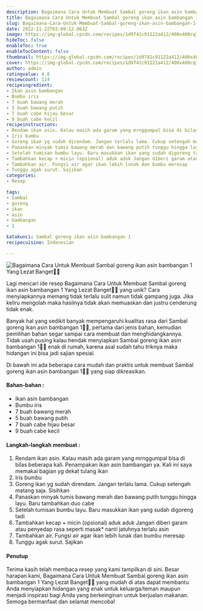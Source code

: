 ```yaml
---
description: Bagaimana Cara Untuk Membuat Sambal goreng ikan asin bambangan 1 Yang Lezat Banget"
title: Bagaimana Cara Untuk Membuat Sambal goreng ikan asin bambangan 1 Yang Lezat Banget
slug: Bagaimana-Cara-Untuk-Membuat-Sambal-goreng-ikan-asin-bambangan-1-Yang-Lezat-Banget
date: 2022-11-22T03:09:12.063Z
image: https://img-global.cpcdn.com/recipes/1d9741c91122a412/400x400cq70/photo.jpg
hideToc: false
enableToc: true
enableTocContent: false
thumbnail: https://img-global.cpcdn.com/recipes/1d9741c91122a412/400x400cq70/photo.jpg
cover: https://img-global.cpcdn.com/recipes/1d9741c91122a412/400x400cq70/photo.jpg
author: admin
ratingvalue: 4.8
reviewcount: 124
recipeingredient:
- Ikan asin bambangan
- Bumbu iris
- 7 buah bawang merah
- 5 buah bawang putih
- 7 buah cabe hijau besar
- 9 buah cabe kecil
recipeinstructions:
- Rendam ikan asin. Kalau masih ada garam yang mrnggumpal bisa di bilas beberapa kali. Penampakan ikan asin bambangan ya. Kali ini saya memakai bagian yg dekat tulang ikan
- Iris bumbu
- Goreng ikan yg sudah direndam. Jangan terlalu lama. Cukup setengah matang saja. Sisihkan
- Panaskan minyak tumis bawang merah dan bawang putih tunggu hingga layu. Baru tambahkan duo cabe
- Setelah tumisan bumbu layu. Baru masukkan ikan yang sudah digoreng tadi
- Tambahkan kecap + micin (opsional) aduk aduk Jangan diberi garam atau penyedap rasa seperti masak* nanti jatuhnya terlalu asin
- Tambahkan air. Fungsi air agar ikan lebih lunak dan bumbu meresap
- Tunggu agak surut. Sajikan
categories:
- Resep

tags:
- Sambal
- goreng
- ikan
- asin
- bambangan
- 1

katakunci: Sambal goreng ikan asin bambangan 1
recipecuisine: Indonesian

---
```


![Bagaimana Cara Untuk Membuat Sambal goreng ikan asin bambangan 1 Yang Lezat Banget👩‍🍳](https://img-global.cpcdn.com/recipes/1d9741c91122a412/400x400cq70/photo.jpg)

Lagi mencari ide resep Bagaimana Cara Untuk Membuat Sambal goreng ikan asin bambangan 1 Yang Lezat Banget👩‍🍳 yang unik? Cara menyiapkannya memang tidak terlalu sulit namun tidak gampang juga. Jika keliru mengolah maka hasilnya tidak akan memuaskan dan justru cenderung tidak enak.

Banyak hal yang sedikit banyak mempengaruhi kualitas rasa dari Sambal goreng ikan asin bambangan 1👩‍🍳, pertama dari jenis bahan, kemudian pemilihan bahan segar sampai cara membuat dan menghidangkannya. Tidak usah pusing kalau hendak menyiapkan Sambal goreng ikan asin bambangan 1👩‍🍳 enak di rumah, karena asal sudah tahu triknya maka hidangan ini bisa jadi sajian spesial.

Di bawah ini ada beberapa cara mudah dan praktis untuk membuat Sambal goreng ikan asin bambangan 1👩‍🍳 yang siap dikreasikan.

<!--inarticleads1-->

#### Bahan-bahan :

- Ikan asin bambangan
- Bumbu iris
- 7 buah bawang merah
- 5 buah bawang putih
- 7 buah cabe hijau besar
- 9 buah cabe kecil

<!--inarticleads2-->

#### Langkah-langkah membuat :

1. Rendam ikan asin. Kalau masih ada garam yang mrnggumpal bisa di bilas beberapa kali. Penampakan ikan asin bambangan ya. Kali ini saya memakai bagian yg dekat tulang ikan
1. Iris bumbu
1. Goreng ikan yg sudah direndam. Jangan terlalu lama. Cukup setengah matang saja. Sisihkan
1. Panaskan minyak tumis bawang merah dan bawang putih tunggu hingga layu. Baru tambahkan duo cabe
1. Setelah tumisan bumbu layu. Baru masukkan ikan yang sudah digoreng tadi
1. Tambahkan kecap + micin (opsional) aduk aduk Jangan diberi garam atau penyedap rasa seperti masak* nanti jatuhnya terlalu asin
1. Tambahkan air. Fungsi air agar ikan lebih lunak dan bumbu meresap
1. Tunggu agak surut. Sajikan

#### Penutup

Terima kasih telah membaca resep yang kami tampilkan di sini. Besar harapan kami, Bagaimana Cara Untuk Membuat Sambal goreng ikan asin bambangan 1 Yang Lezat Banget👩‍🍳 yang mudah di atas dapat membantu Anda menyiapkan hidangan yang enak untuk keluarga/teman maupun menjadi inspirasi bagi Anda yang berkeinginan untuk berjualan makanan. Semoga bermanfaat dan selamat mencoba!
